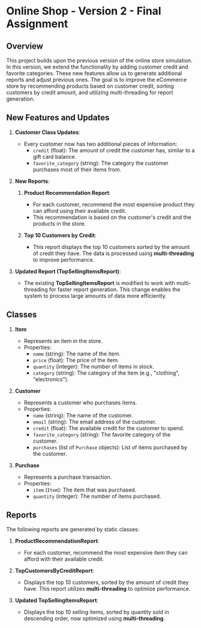 # **Online Shop - Version 2 - Final Assignment**

## **Overview**

This project builds upon the previous version of the online store simulation. In this version, we extend the functionality by adding customer credit and favorite categories. These new features allow us to generate additional reports and adjust previous ones. The goal is to improve the eCommerce store by recommending products based on customer credit, sorting customers by credit amount, and utilizing multi-threading for report generation.

## **New Features and Updates**

1. **Customer Class Updates**:
   - Every customer now has two additional pieces of information:
     - `credit` (float): The amount of credit the customer has, similar to a gift card balance.
     - `favorite_category` (string): The category the customer purchases most of their items from.

2. **New Reports**:

   1. **Product Recommendation Report**:
      - For each customer, recommend the most expensive product they can afford using their available credit.
      - This recommendation is based on the customer's credit and the products in the store.

   2. **Top 10 Customers by Credit**:
      - This report displays the top 10 customers sorted by the amount of credit they have. The data is processed using **multi-threading** to improve performance.

3. **Updated Report (TopSellingItemsReport)**:
   - The existing **TopSellingItemsReport** is modified to work with multi-threading for faster report generation. This change enables the system to process large amounts of data more efficiently.

## **Classes**

1. **Item**  
   - Represents an item in the store.
   - Properties:
     - `name` (string): The name of the item.
     - `price` (float): The price of the item.
     - `quantity` (integer): The number of items in stock.
     - `category` (string): The category of the item (e.g., "clothing", "electronics").

2. **Customer**  
   - Represents a customer who purchases items.
   - Properties:
     - `name` (string): The name of the customer.
     - `email` (string): The email address of the customer.
     - `credit` (float): The available credit for the customer to spend.
     - `favorite_category` (string): The favorite category of the customer.
     - `purchases` (list of `Purchase` objects): List of items purchased by the customer.

3. **Purchase**  
   - Represents a purchase transaction.
   - Properties:
     - `item` (`Item`): The item that was purchased.
     - `quantity` (integer): The number of items purchased.

## **Reports**

The following reports are generated by static classes:

1. **ProductRecommendationReport**:
   - For each customer, recommend the most expensive item they can afford with their available credit.

2. **TopCustomersByCreditReport**:
   - Displays the top 10 customers, sorted by the amount of credit they have. This report utilizes **multi-threading** to optimize performance.

3. **Updated TopSellingItemsReport**:
   - Displays the top 10 selling items, sorted by quantity sold in descending order, now optimized using **multi-threading**.
